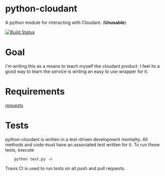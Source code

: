 python-cloudant
===============
A python module for interacting with Cloudant. (**Unusable**)

[![Build Status](https://travis-ci.org/CBarraford/python-cloudant.png?branch=master)](https://travis-ci.org/CBarraford/python-cloudant)

Goal
====
I'm writing this as a means to teach myself the cloudant product. I feel its a good way to learn the service is writing an easy to use wrapper for it.

Requirements
============
[requests](http://docs.python-requests.org/en/latest/index.html)

Tests
=====
python-cloudant is written in a test-driven development mentality. All methods and code must have an associated test written for it. To run these tests, execute
```
    python test.py -v
```
Travis CI is used to run tests on all push and pull requests.

